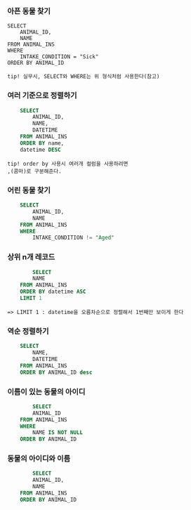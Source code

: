 ### 아픈 동물 찾기 
    SELECT
        ANIMAL_ID,
        NAME
    FROM ANIMAL_INS
    WHERE 
        INTAKE_CONDITION = "Sick"
    ORDER BY ANIMAL_ID

    tip! 실무시, SELECT와 WHERE는 위 형식처럼 사용한다(참고)

### 여러 기준으로 정렬하기 
```sql 
    SELECT
        ANIMAL_ID,
        NAME,
        DATETIME
    FROM ANIMAL_INS
    ORDER BY name,
    datetime DESC
```
    tip! order by 사용시 여러개 컬럼을 사용하려면 
    ,(콤마)로 구분해준다.

### 어린 동물 찾기
```sql
    SELECT
        ANIMAL_ID,
        NAME
    FROM ANIMAL_INS
    WHERE 
        INTAKE_CONDITION != "Aged"
```

### 상위 n개 레코드
```sql   
        SELECT
        NAME
    FROM ANIMAL_INS
    ORDER BY datetime ASC
    LIMIT 1
```
    => LIMIT 1 : datetime을 오름차순으로 정렬해서 1번째만 보이게 한다
        

### 역순 정렬하기
```sql
    SELECT
        NAME,
        DATETIME
    FROM ANIMAL_INS
    ORDER BY ANIMAL_ID desc
```

### 이름이 있는 동물의 아이디
```sql 
        SELECT
        ANIMAL_ID
    FROM ANIMAL_INS
    WHERE 
        NAME IS NOT NULL
    ORDER BY ANIMAL_ID
```

### 동물의 아이디와 이름
```sql
        SELECT
        ANIMAL_ID,
        NAME
    FROM ANIMAL_INS
    ORDER BY ANIMAL_ID
```